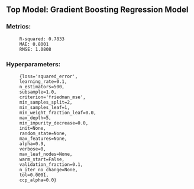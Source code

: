 ## Top Model: Gradient Boosting Regression Model
           
### 	Metrics:
		 R-squared: 0.7833
         MAE: 0.8001
         RMSE: 1.0808

### 	Hyperparameters: 
	     {loss='squared_error', 
         learning_rate=0.1, 
         n_estimators=500, 
         subsample=1.0, 
         criterion='friedman_mse', 
         min_samples_split=2, 
         min_samples_leaf=1, 
         min_weight_fraction_leaf=0.0, 
         max_depth=5, 
         min_impurity_decrease=0.0, 
         init=None, 
         random_state=None, 
         max_features=None, 
         alpha=0.9, 
         verbose=0, 
         max_leaf_nodes=None, 
         warm_start=False, 
         validation_fraction=0.1, 
         n_iter_no_change=None, 
         tol=0.0001, 
         ccp_alpha=0.0}
             
             